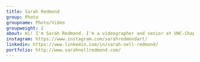 ```yaml
---
title: Sarah Redmond
group: Photo
groupname: Photo/Video
groupweight: 2
about: Hi! I'm Sarah Redmond. I'm a videographer and senior at UNC-Chapel Hill studying photo & video journalism and studio art. I enjoy swimming, refining my Spotify playlists, and can often be found with a McDonald's Coke in my hand.
instagram: https://www.instagram.com/sarahredmondart/
linkedin: https://www.linkedin.com/in/sarah-nell-redmond/
portfolio: http://www.sarahnellredmond.com/
---
```


